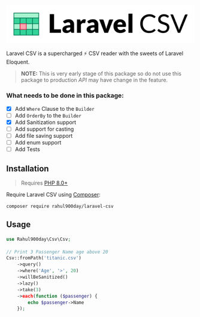 <p align="center"><img src="/art/logo.svg" alt="Logo Laravel CSV"></p>

Laravel CSV is a supercharged ⚡ CSV reader with the sweets of Laravel
Eloquent.

> **NOTE:** This is very early stage of this package so do not use
> this package to production *API* may have change in the feature.

### What needs to be done in this package:

- [x] Add `Where` Clause to the `Builder`
- [ ] Add `OrderBy` to the `Builder`
- [x] Add Sanitization support
- [ ] Add support for casting
- [ ] Add file saving support
- [ ] Add enum support
- [ ] Add Tests

## Installation

> Requires [PHP 8.0+](https://www.php.net/releases/)

Require Laravel CSV using [Composer](https://getcomposer.org/):

```shell
composer require rahul900day/laravel-csv
```

## Usage

```php
use Rahul900day\Csv\Csv;

// Print 3 Passenger Name age above 20
Csv::fromPath('titanic.csv')
    ->query()
    ->where('Age', '>', 20)
    ->willBeSanitized()
    ->lazy()
    ->take(3)
    ->each(function ($passenger) {
        echo $passenger->Name
    });
```
